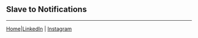 ## Slave to Notifications 

***

[Home](https://pjosingh.github.io/tempLandingPage)|[LinkedIn](https://www.linkedin.com/in/prabhjot-singh-6331493b/) | [Instagram](https://www.instagram.com/pjosingh/)
